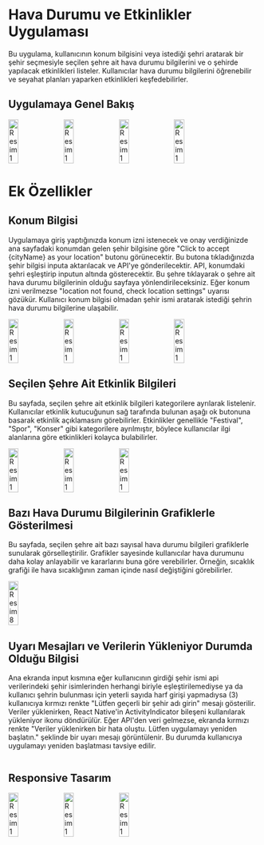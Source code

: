 # Hava Durumu ve Etkinlikler Uygulaması

Bu uygulama, kullanıcının konum bilgisini veya istediği şehri aratarak bir şehir seçmesiyle seçilen şehre ait hava durumu bilgilerini ve o şehirde yapılacak etkinlikleri listeler. Kullanıcılar hava durumu bilgilerini öğrenebilir ve seyahat planları yaparken etkinlikleri keşfedebilirler.

## Uygulamaya Genel Bakış

<div style="display: flex;">
    <img src="https://github.com/Hakanlsk/weatherApp/assets/123507532/a554404c-a1eb-4b29-a1ba-2c874f15b7f4" alt="Resim 1" style="width: 20%; margin-right: 10px;">
    <img src="https://github.com/Hakanlsk/weatherApp/assets/123507532/26a6b655-c57e-4c3b-9b8a-ffedc09a8911" alt="Resim 1" style="width: 20%; margin-right: 10px;">
    <img src="https://github.com/Hakanlsk/weatherApp/assets/123507532/03951429-e8a5-47b0-82b2-e58e8082bd95" alt="Resim 1" style="width: 20%; margin-right: 10px;">
    <img src="https://github.com/Hakanlsk/weatherApp/assets/123507532/0d417cdd-074e-4cd1-a3ca-d0d2008bf417" alt="Resim 1" style="width: 20%; margin-right: 10px;">
</div>

# Ek Özellikler
## Konum Bilgisi

Uygulamaya giriş yaptığınızda konum izni istenecek ve onay verdiğinizde ana sayfadaki konumdan gelen şehir bilgisine göre "Click to accept {cityName} as your location" butonu görünecektir. Bu butona tıkladığınızda şehir bilgisi inputa aktarılacak ve API'ye gönderilecektir. API, konumdaki şehri eşleştirip inputun altında gösterecektir. Bu şehre tıklayarak o şehre ait hava durumu bilgilerinin olduğu sayfaya yönlendirileceksiniz. Eğer konum izni verilmezse "location not found, check location settings" uyarısı gözükür. Kullanıcı konum bilgisi olmadan şehir ismi aratarak istediği şehrin hava durumu bilgilerine ulaşabilir.
<div style="display: flex;">
  <img src="https://github.com/Hakanlsk/weatherApp/assets/123507532/acca1765-6b39-4162-84b8-f2004c9def0b" alt="Resim 1" style="width: 20%; margin-right: 10px;">
  <img src="https://github.com/Hakanlsk/weatherApp/assets/123507532/a554404c-a1eb-4b29-a1ba-2c874f15b7f4" alt="Resim 1" style="width: 20%; margin-right: 10px;">
  <img src="https://github.com/Hakanlsk/weatherApp/assets/123507532/4179cddd-594e-4bb8-a53c-37d7b1097d7e" alt="Resim 1" style="width: 20%; margin-right: 10px;">
  <img src="https://github.com/Hakanlsk/weatherApp/assets/123507532/8f42b8e8-bf59-4a08-93b3-860dce73ffeb" alt="Resim 1" style="width: 20%; margin-right: 10px;">
</div>

## Seçilen Şehre Ait Etkinlik Bilgileri

Bu sayfada, seçilen şehre ait etkinlik bilgileri kategorilere ayrılarak listelenir. Kullanıcılar etkinlik kutucuğunun sağ tarafında bulunan aşağı ok butonuna basarak etkinlik açıklamasını görebilirler. Etkinlikler genellikle "Festival", "Spor", "Konser" gibi kategorilere ayrılmıştır, böylece kullanıcılar ilgi alanlarına göre etkinlikleri kolayca bulabilirler.
<div style="display: flex;">
  <img src="https://github.com/Hakanlsk/weatherApp/assets/123507532/9bcc03ec-755c-4c23-b61c-018e79330990" alt="Resim 1" style="width: 20%; margin-right: 10px;">
  <img src="https://github.com/Hakanlsk/weatherApp/assets/123507532/295453c6-3f0a-4fd9-908f-4c89785dc757" alt="Resim 1" style="width: 20%; margin-right: 10px;">
  <img src="https://github.com/Hakanlsk/weatherApp/assets/123507532/521ff25f-bf89-4e01-a512-e65089019044" alt="Resim 1" style="width: 20%; margin-right: 10px;">
</div>

## Bazı Hava Durumu Bilgilerinin Grafiklerle Gösterilmesi

Bu sayfada, seçilen şehre ait bazı sayısal hava durumu bilgileri grafiklerle sunularak görselleştirilir. Grafikler sayesinde kullanıcılar hava durumunu daha kolay anlayabilir ve kararlarını buna göre verebilirler. Örneğin, sıcaklık grafiği ile hava sıcaklığının zaman içinde nasıl değiştiğini görebilirler.

<div style="display: flex;>
    <img src="https://github.com/Hakanlsk/weatherApp/assets/123507532/1c00f242-2b93-4c56-a4df-ce0fbbf6c958" alt="Resim 7" style="width: 20%; margin-right: 10px;">
    <img src="https://github.com/Hakanlsk/weatherApp/assets/123507532/76f61f6c-bf9c-4b5c-83bb-383b4038adb2" alt="Resim 8" style="width: 20%; margin-right: 10px;">
</div>

## Uyarı Mesajları ve Verilerin Yükleniyor Durumda Olduğu Bilgisi
Ana ekranda input kısmına eğer kullanıcının girdiği şehir ismi api verilerindeki şehir isimlerinden herhangi biriyle eşleştirilemediyse ya da kullanıcı şehrin bulunması için yeterli sayıda harf girişi yapmadıysa (3) kullanıcıya kırmızı renkte "Lütfen geçerli bir şehir adı girin" mesajı gösterilir.
Veriler yüklenirken, React Native'in ActivityIndicator bileşeni kullanılarak yükleniyor ikonu döndürülür. Eğer API'den veri gelmezse, ekranda kırmızı renkte "Veriler yüklenirken bir hata oluştu. Lütfen uygulamayı yeniden başlatın." şeklinde bir uyarı mesajı görüntülenir. Bu durumda kullanıcıya uygulamayı yeniden başlatması tavsiye edilir. 

<div style="display: flex;">

</div>

## Responsive Tasarım

<div style="display: flex;">
<img src="https://github.com/Hakanlsk/weatherApp/assets/123507532/9ef03714-25b1-43ed-91df-9b5dbb5f1ec1" alt="Resim 1" style="width: 20%; margin-right: 10px;">
<img src="https://github.com/Hakanlsk/weatherApp/assets/123507532/8c6dddd2-b750-4242-a66c-9827be196819" alt="Resim 1" style="width: 20%; margin-right: 10px;">
<img src="https://github.com/Hakanlsk/weatherApp/assets/123507532/26a6b655-c57e-4c3b-9b8a-ffedc09a8911" alt="Resim 1" style="width: 20%; margin-right: 10px;">
</div>
